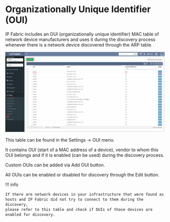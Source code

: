 # Organizationally Unique Identifier (OUI)

IP Fabric includes an OUI (organizationally unique identifier) MAC table
of network device manufacturers and uses it during the discovery process
whenever there is a network device discovered through the ARP table.

![](OUI.png)

This table can be found in the Settings → OUI menu.

It contains OUI (start of a MAC address of a device), vendor to whom
this OUI belongs and if it is enabled (can be used) during the discovery
process.

Custom OUIs can be added via Add OUI button.

All OUIs can be enabled or disabled for discovery through the Edit
button.

!!! info

    If there are network devices in your infrastructure that were found as
    hosts and IP Fabric did not try to connect to them during the discovery,
    please refer to this table and check if OUIs of those devices are
    enabled for discovery.
